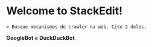 # Welcome to StackEdit!
	> Busque mecanismos de crawler na web. Cite 2 deles.
**GoogleBot** e **DuckDuckBot**
